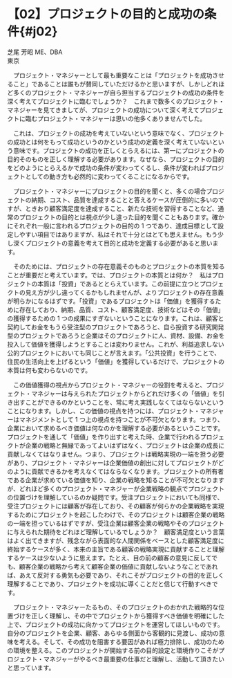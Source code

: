 # 【02】プロジェクトの目的と成功の条件{#j02}

<div class="author">芝尾 芳昭 <span class="author_title">ME、DBA</span></div>
<div class="author_address">東京</div>

　プロジェクト・マネジャーとして最も重要なことは「プロジェクトを成功させること」であることは誰もが賛同していただけるかと思いますが、しかしどれほど多くのプロジェクト・マネジャーが自ら担当するプロジェクトの成功の条件を深く考えてプロジェクトに臨むでしょうか？　これまで数多くのプロジェクト・マネジャーを見てきましてが、プロジェクトの成功について深く考えてプロジェクトに臨むプロジェクト・マネジャーは思いの他多くありませんでした。

　これは、プロジェクトの成功を考えていないという意味でなく、プロジェクトの成功とは何をもって成功というのかという成功の定義を深く考えていないという意味です。プロジェクトの成功を正しくとらえるには、第一にプロジェクトの目的そのものを正しく理解する必要があります。なぜなら、プロジェクトの目的をどのようにとらえるかで成功の条件が変わってくるし、条件が変わればプロジェクトとしての動き方も必然的に変わってくることになるからです。

　プロジェクト・マネジャーにプロジェクトの目的を聞くと、多くの場合プロジェクトの納期、コスト、品質を達成することと答えるケースが圧倒的に多いのですが、ときおり顧客満足度を達成すること、新たな技術を習得することなど、通常のプロジェクトの目的とは視点が少し違った目的を聞くこともあります。確かにそれぞれ一般に言われるプロジェクトの目的の 1 つであり、達成目標として設定しやすい項目ではありますが、私はそれで十分とはとても思えません。もう少し深くプロジェクトの意義を考えて目的と成功を定義する必要があると思います。

　そのためには、プロジェクトの存在意義そのものとプロジェクトの本質を知ることが重要だと考えています。では、プロジェクトの本質とは何か？　私はプロジェクトの本質は「投資」であるととらえています。この前提に立つとプロジェクトの見え方が少し違ってくるかもしれませんが、よりプロジェクトの存在意義が明らかになるはずです。「投資」であるプロジェクトは「価値」を獲得するために存在しており、納期、品質、コスト、顧客満足度、技術などはその「価値」の獲得するための 1 つの成果にすぎないということになります。これは、顧客と契約してお金をもうら受注型のプロジェクトであろうと、自ら投資する研究開発型のプロジェクトであろうと企業はそのプロジェクトに人、資材、設備、お金を投入して価値を獲得しようとすることは変わりません。これが、利益追求しない公的プロジェクトにおいても同じことが言えます。「公共投資」を行うことで、住民の生活向上を上げるという「価値」を獲得しているだけで、プロジェクトの本質は何も変わらないのです。

　この価値獲得の視点からプロジェクト・マネジャーの役割を考えると、プロジェクト・マネジャーは与えられたプロジェクトからどれだけ多くの「価値」を引き出すことができるのかということを、常に考え実践しなくてはならないということになります。しかし、この価値の視点を持つには、プロジェクト・マネジャーはマネジメントとして 1 つ上の視点を持つことが不可欠となります。つまり、企業において求めるべき価値は何なのかを理解する必要があるということです。プロジェクトを通して「価値」を作り出すと考えた時、企業で行われるプロジェクトが企業の戦略と無縁であってよいはずはなく、プロジェクトは企業の成長に貢献しなくてはなりません。つまり、プロジェクトは戦略実現の一端を担う必要があり、プロジェクト・マネジャーは企業価値の創出に対してプロジェクトがどのように貢献できるかを考えなくてはならなくなります。プロジェクトの所有者である企業が求めている価値を知り、企業の戦略を知ることが不可欠となりますが、どれほど多くのプロジェクト・マネジャーが企業戦略の観点でプロジェクトの位置づけを理解しているのか疑問です。受注プロジェクトにおいても同様で、受注プロジェクトには顧客が存在しており、その顧客が何らかの企業戦略を実現するためにプロジェクトを起こしたわけで、そのプロジェクトは顧客企業の戦略の一端を担っているはずですが、受注企業は顧客企業の戦略やそのプロジェクトに与えられた期待をどれほど理解しているでしょうか？　顧客満足度という言葉はよく出てきますが、残念ながら表面的な人間関係をベースとした顧客満足度に終始するケースが多く、本来の主旨である顧客の戦略実現に貢献することと理解するケースは少ないように思えます。たとえ、目の前の顧客の意見に反してでも、顧客企業の戦略から考えて顧客企業の価値に貢献しないようなことであれば、あえて反対する勇気も必要であり、それこそがプロジェクトの目的を正しく理解することであり、プロジェクトを成功に導くことだと信じて行動すべきです。

　プロジェクト・マネジャーたるもの、そのプロジェクトのおかれた戦略的な位置づけを正しく理解し、その中でプロジェクトから獲得すべき価値を明確にした上で、プロジェクトの成功に向かってプロジェクトを運営してほしいものです。自分のプロジェクトを企業、顧客、あらゆる側面から客観的に見渡し、成功の意味を考える。そして、その成功を阻害する要因があれば極力排除し、成功のための環境を整える。このプロジェクトが開始する前の目的設定と環境作りこそがプロジェクト・マネジャーがやるべき最重要の仕事だと理解し、活動して頂きたいと思っています。
